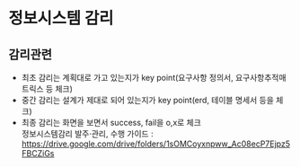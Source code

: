 # 정보시스템 감리
## 감리관련 
* 최초 감리는 계획대로 가고 있는지가 key point(요구사항 정의서, 요구사항추적매트릭스 등 체크) <br>
* 중간 감리는 설계가 제대로 되어 있는지가 key point(erd, 테이블 명세서 등을 체크) <br>
* 최종 감리는 화면을 보면서 success, fail을 o,x로 체크 <br>
정보시스템감리 발주·관리, 수행 가이드 : https://drive.google.com/drive/folders/1sOMCoyxnpww_Ac08ecP7Ejpz5FBCZiGs <br>
